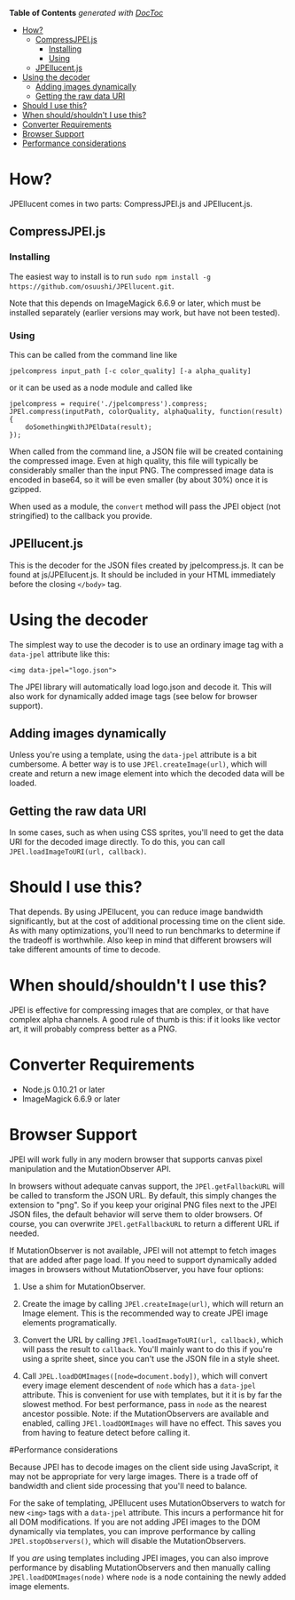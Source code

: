 **Table of Contents**  *generated with [DocToc](http://doctoc.herokuapp.com/)*

- [How?](#how)
	- [CompressJPEl.js](#compressjpeljs)
		- [Installing](#installing)
		- [Using](#using)
	- [JPEllucent.js](#jpellucentjs)
- [Using the decoder](#using-the-decoder)
	- [Adding images dynamically](#adding-images-dynamically)
	- [Getting the raw data URI](#getting-the-raw-data-uri)
- [Should I use this?](#should-i-use-this)
- [When should/shouldn't I use this?](#when-shouldshouldn't-i-use-this)
- [Converter Requirements](#converter-requirements)
- [Browser Support](#browser-support)
- [Performance considerations](#performance-considerations)

# How?

JPEllucent comes in two parts: CompressJPEl.js and JPEllucent.js.

## CompressJPEl.js

### Installing

The easiest way to install is to run `sudo npm install -g https://github.com/osuushi/JPEllucent.git`.

Note that this depends on ImageMagick 6.6.9 or later, which must be installed separately (earlier 
versions may work, but have not been tested).
 
### Using 
This can be called from the command line like

    jpelcompress input_path [-c color_quality] [-a alpha_quality]

or it can be used as a node module and called like

    jpelcompress = require('./jpelcompress').compress;
    JPEl.compress(inputPath, colorQuality, alphaQuality, function(result) {
        doSomethingWithJPElData(result);
    });

When called from the command line, a JSON file will be created containing the compressed image. Even
at high quality, this file will typically be considerably smaller than the input PNG. The compressed
image data is encoded in base64, so it will be even smaller (by about 30%) once it is gzipped.

When used as a module, the `convert` method will pass the JPEl object (not stringified) to the
callback you provide.

## JPEllucent.js

This is the decoder for the JSON files created by jpelcompress.js. It can be found at
js/JPEllucent.js. It should be included in your HTML immediately before the closing `</body>` tag.

# Using the decoder

The simplest way to use the decoder is to use an ordinary image tag with a `data-jpel` attribute
like this:

    <img data-jpel="logo.json">

The JPEl library will automatically load logo.json and decode it. This will also work for
dynamically added image tags (see below for browser support).

## Adding images dynamically

Unless you're using a template, using the `data-jpel` attribute is a bit cumbersome. A better way is
to use `JPEl.createImage(url)`, which will create and return a new image element into which the
decoded data will be loaded.

## Getting the raw data URI

In some cases, such as when using CSS sprites, you'll need to get the data URI for the decoded image
directly. To do this, you can call `JPEl.loadImageToURI(url, callback)`. 

# Should I use this?

That depends. By using JPEllucent, you can reduce image bandwidth significantly, but at the cost of
additional processing time on the client side. As with many optimizations, you'll need to run
benchmarks to determine if the tradeoff is worthwhile. Also keep in mind that different browsers
will take different amounts of time to decode.

# When should/shouldn't I use this?

JPEl is effective for compressing images that are complex, or that have complex alpha channels. A
good rule of thumb is this: if it looks like vector art, it will probably compress better as a PNG.

# Converter Requirements

* Node.js 0.10.21 or later
* ImageMagick 6.6.9 or later

# Browser Support

JPEl will work fully in any modern browser that supports canvas pixel manipulation and the
MutationObserver API.

In browsers without adequate canvas support, the `JPEl.getFallbackURL` will be called to transform
the JSON URL. By default, this simply changes the extension to "png". So if you keep your original
PNG files next to the JPEl JSON files, the default behavior will serve them to older browsers. Of
course, you can overwrite `JPEl.getFallbackURL` to return a different URL if needed.

If MutationObserver is not available, JPEl will not attempt to fetch images that are added after
page load. If you need to support dynamically added images in browsers without MutationObserver,
you have four options:

1. Use a shim for MutationObserver.

2. Create the image by calling `JPEl.createImage(url)`, which will return an Image
element. This is the recommended way to create JPEl image elements programatically.

3. Convert the URL by calling `JPEl.loadImageToURI(url, callback)`, which will pass
the result to `callback`. You'll mainly want to do this if you're using a sprite sheet, since you
can't use the JSON file in a style sheet.

4. Call `JPEL.loadDOMImages([node=document.body])`, which will convert every image element
descendent of `node` which has a `data-jpel` attribute. This is convenient for use with templates,
but it it is by far the slowest method. For best performance, pass in `node` as the nearest ancestor
possible. Note: if the MutationObservers are available and enabled, calling `JPEl.loadDOMImages`
will have no effect. This saves you from having to feature detect before calling it.

#Performance considerations

Because JPEl has to decode images on the client side using JavaScript, it may not be appropriate
for very large images. There is a trade off of bandwidth and client side processing that you'll
need to balance.

For the sake of templating, JPEllucent uses MutationObservers to watch for new `<img>` tags with a
`data-jpel` attribute. This incurs a performance hit for all DOM modifications. If you are not
adding JPEl images to the DOM dynamically via templates, you can improve performance by calling
`JPEl.stopObservers()`, which will disable the MutationObservers.

If you *are* using templates including JPEl images, you can also improve performance by disabling
MutationObservers and then manually calling `JPEl.loadDOMImages(node)` where `node` is a node
containing the newly added image elements. 

